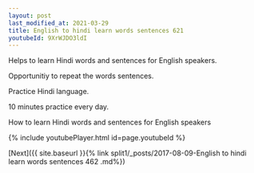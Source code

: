 ```yaml
---
layout: post
last_modified_at: 2021-03-29
title: English to hindi learn words sentences 621 
youtubeId: 9XrWJDO3ldI
---
```

 
 
Helps to learn Hindi words and sentences for English speakers.

Opportunitiy to repeat the words sentences. 

Practice Hindi language. 
 
10 minutes practice every day. 
 
How to learn Hindi words and sentences for English speakers 
 
{% include youtubePlayer.html id=page.youtubeId %}
 
 
[Next]({{ site.baseurl }}{% link  split1/_posts/2017-08-09-English to hindi learn words sentences 462 .md%})
 
